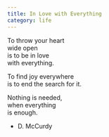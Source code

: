 ```yaml
---
title: In Love with Everything
category: life
---
```


To throw your heart  
wide open   
is to be in love  
with everything.  
  
To find joy everywhere  
is to end the search for it.  
  
Nothing is needed,  
when everything  
is enough.  
  
- D. McCurdy  
